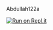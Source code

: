 Abdullah122a

[![Run on Repl.it](https://repl.it/badge/github/yosif11/music-btrolie-vv0)](https://repl.it/github/yosif11/music-btrolie-vv0)